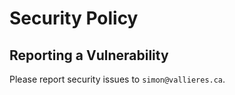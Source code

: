 # Security Policy

## Reporting a Vulnerability

Please report security issues to `simon@vallieres.ca`.
